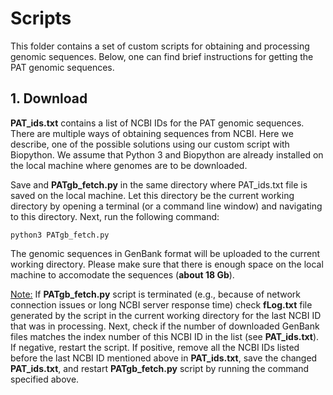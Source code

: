# Scripts

This folder contains a set of custom scripts for obtaining and processing genomic sequences.
Below, one can find brief instructions for getting the PAT genomic sequences.

## 1. Download

**PAT_ids.txt** contains a list of NCBI IDs for the PAT genomic sequences.
There are multiple ways of obtaining sequences from NCBI.
Here we describe, one of the possible solutions using our custom script with Biopython.
We assume that Python 3 and Biopython are already installed on the local machine where genomes are to be downloaded.

Save and **PATgb_fetch.py** in the same directory where PAT_ids.txt file is saved on the local machine.
Let this directory be the current working directory by opening a terminal (or a command line window) and navigating to this directory.
Next, run the following command:

```
python3 PATgb_fetch.py
```

The genomic sequences in GenBank format will be uploaded to the current working directory. 
Please make sure that there is enough space on the local machine to accomodate the sequences (**about 18 Gb**).  

<ins>Note:</ins> If **PATgb_fetch.py** script is terminated (e.g., because of network connection issues or long NCBI server response time) check **fLog.txt** file generated by the script in the current working directory for the last NCBI ID that was in processing. Next, check if the number of downloaded GenBank files matches the index number of this NCBI ID in the list (see **PAT_ids.txt**). If negative, restart the script. If positive, remove all the NCBI IDs listed before the last NCBI ID mentioned above in **PAT_ids.txt**, save the changed **PAT_ids.txt**, and restart **PATgb_fetch.py** script by running the command specified above. 


